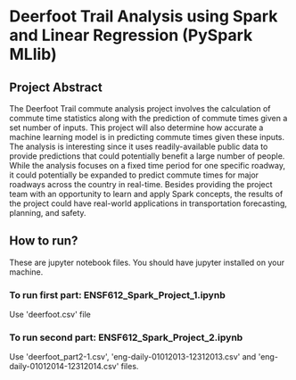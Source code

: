 # Deerfoot Trail Analysis using Spark and Linear Regression (PySpark MLlib)

## Project Abstract

The Deerfoot Trail commute analysis project involves the calculation of commute time
statistics along with the prediction of commute times given a set number of inputs. This
project will also determine how accurate a machine learning model is in predicting commute
times given these inputs. The analysis is interesting since it uses readily-available public data
to provide predictions that could potentially benefit a large number of people. While the
analysis focuses on a fixed time period for one specific roadway, it could potentially be
expanded to predict commute times for major roadways across the country in real-time.
Besides providing the project team with an opportunity to learn and apply Spark concepts,
the results of the project could have real-world applications in transportation forecasting,
planning, and safety.


## How to run?

These are jupyter notebook files. You should have jupyter installed on your machine.

### To run first part: ENSF612_Spark_Project_1.ipynb
Use 'deerfoot.csv' file

### To run second part: ENSF612_Spark_Project_2.ipynb
Use 'deerfoot_part2-1.csv', 'eng-daily-01012013-12312013.csv' and 'eng-daily-01012014-12312014.csv' files.
